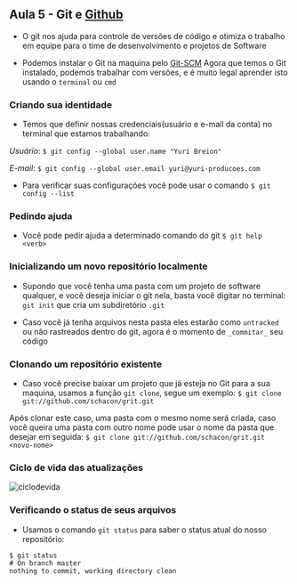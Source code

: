 ## Aula 5 - Git e [Github](https://github.com/)

- O git nos ajuda para controle de versões de código e otimiza o trabalho em equipe para o time de desenvolvimento e projetos de Software

- Podemos instalar o Git na maquina pelo [Git-SCM](https://git-scm.com)
    Agora que temos o Git instalado, podemos trabalhar com versões, e é muito legal aprender isto usando o `terminal` ou `cmd`

### Criando sua identidade

- Temos que definir nossas credenciais(usuário e e-mail da conta) no terminal que estamos trabalhando:

*Usuário*: `$ git config --global user.name "Yuri Breion"`

*E-mail*: `$ git config --global user.email yuri@yuri-producoes.com`

- Para verificar suas configurações você pode usar o comando `$ git config --list`

### Pedindo ajuda

- Você pode pedir ajuda a determinado comando do git `$ git help <verb>`

### Inicializando um novo repositório localmente

- Supondo que você tenha uma pasta com um projeto de software qualquer, e você deseja iniciar o git nela, basta você digitar no terminal: `git init` que cria um subdiretório `.git`

- Caso você já tenha arquivos nesta pasta eles estarão como `untracked` ou não rastreados dentro do git, agora é o momento de `_commitar_` seu código

### Clonando um repositório existente

- Caso você precise baixar um projeto que já esteja no Git para a sua maquina, usamos a função `git clone`, segue um exemplo: `$ git clone git://github.com/schacon/grit.git`

Após clonar este caso, uma pasta com o mesmo nome será criada, caso você queira uma pasta com outro nome pode usar o nome da pasta que desejar em seguida: `$ git clone git://github.com/schacon/grit.git <novo-nome>`

### Ciclo de vida das atualizações

![ciclodevida](https://git-scm.com/figures/18333fig0201-tn.png)

### Verificando o status de seus arquivos

- Usamos o comando `git status` para saber o status atual do nosso repositório: 

``` git
$ git status
# On branch master
nothing to commit, working directory clean
```